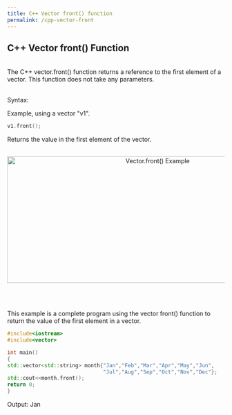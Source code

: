 ```yaml
---
title: C++ Vector front() function
permalink: /cpp-vector-front
---
```


## C++ Vector front() Function
<br/>
The C++ vector.front() function returns a reference to the first element of a vector. This function does not take any parameters.
<br/><br/>

Syntax:

Example, using a vector "v1".
```cpp
v1.front();
```
Returns the value in the first element of the vector.
<br/><br/>
<p align="center">
<img width="681" height="293" src="images\videos\Cpp11\vector_front.jpg" title="Vector.front() Example">
</p>
<br/><br/>



This example is a complete program using the vector front() function to return the value of the first element in a vector.
```cpp
#include<iostream>
#include<vector>

int main()
{
std::vector<std::string> month{"Jan","Feb","Mar","Apr","May","Jun",
                               "Jul","Aug","Sep","Oct","Nov","Dec"};
std::cout<<month.front();
return 0;
}  
```
Output: Jan
